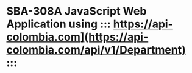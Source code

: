# SBA-308A JavaScript Web Application using ::: https://api-colombia.com](https://api-colombia.com/api/v1/Department) :::
